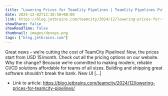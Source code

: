 ```yaml
---
title: "Lowering Prices for TeamCity Pipelines | TeamCity Pipelines Pulse, Issue #10"
date: 2024-12-02T12:30:50+00:00
link: https://blog.jetbrains.com/teamcity/2024/12/lowering-prices-for-teamcity-pipelines/
showShare: false
showReadTime: false
thumbnail: images/devops.png
tags: ["blog.jetbrains.com"]
---
```

Great news – we’re cutting the cost of TeamCity Pipelines! Now, the prices start from USD 15/month. Check out all the pricing options on our website. Why the change? Because we’re committed to making modern, reliable CI/CD solutions affordable for teams of all sizes. Building and shipping great software shouldn’t break the bank. New UI […]

- Link to article: https://blog.jetbrains.com/teamcity/2024/12/lowering-prices-for-teamcity-pipelines/